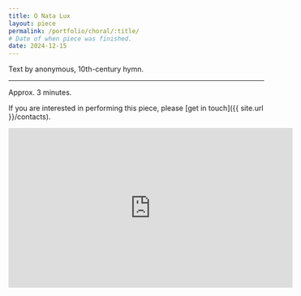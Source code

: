 ```yaml
---
title: O Nata Lux
layout: piece
permalink: /portfolio/choral/:title/
# Date of when piece was finished.
date: 2024-12-15
---
```


Text by anonymous, 10th-century hymn.

---

Approx. 3 minutes.

If you are interested in performing this piece, please [get in touch]({{ site.url }}/contacts).

<iframe width="560" height="315" src="https://www.youtube.com/embed/TAjjKca68b8" frameborder="0" allow="autoplay; encrypted-media" allowfullscreen></iframe>
